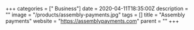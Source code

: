 +++
categories = [" Business"]
date = 2020-04-11T18:35:00Z
description = ""
image = "/products/assembly-payments.jpg"
tags = []
title = "Assembly payments"
website = "https://assemblypayments.com"
parent = ""
+++
